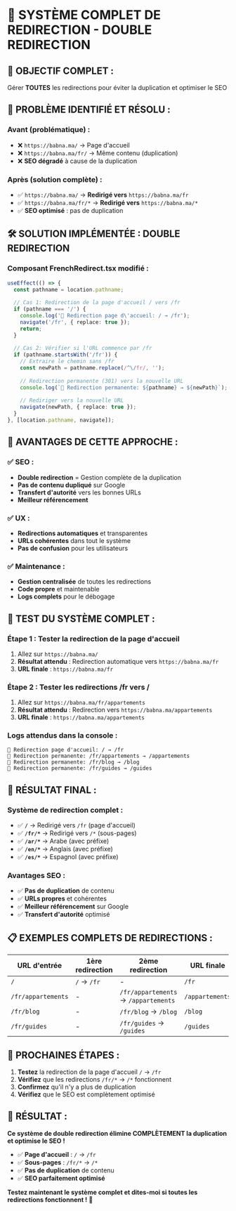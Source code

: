 # 🔄 SYSTÈME COMPLET DE REDIRECTION - DOUBLE REDIRECTION

## 🎯 **OBJECTIF COMPLET :**
Gérer **TOUTES** les redirections pour éviter la duplication et optimiser le SEO

## 🚨 **PROBLÈME IDENTIFIÉ ET RÉSOLU :**

### **Avant (problématique) :**
- ❌ `https://babna.ma/` → Page d'accueil
- ❌ `https://babna.ma/fr/` → Même contenu (duplication)
- ❌ **SEO dégradé** à cause de la duplication

### **Après (solution complète) :**
- ✅ `https://babna.ma/` → **Redirigé vers** `https://babna.ma/fr`
- ✅ `https://babna.ma/fr/*` → **Redirigé vers** `https://babna.ma/*`
- ✅ **SEO optimisé** : pas de duplication

## 🛠️ **SOLUTION IMPLÉMENTÉE : DOUBLE REDIRECTION**

### **Composant FrenchRedirect.tsx modifié :**
```typescript
useEffect(() => {
  const pathname = location.pathname;
  
  // Cas 1: Redirection de la page d'accueil / vers /fr
  if (pathname === '/') {
    console.log('🔄 Redirection page d\'accueil: / → /fr');
    navigate('/fr', { replace: true });
    return;
  }
  
  // Cas 2: Vérifier si l'URL commence par /fr
  if (pathname.startsWith('/fr')) {
    // Extraire le chemin sans /fr
    const newPath = pathname.replace(/^\/fr/, '');
    
    // Redirection permanente (301) vers la nouvelle URL
    console.log(`🔄 Redirection permanente: ${pathname} → ${newPath}`);
    
    // Rediriger vers la nouvelle URL
    navigate(newPath, { replace: true });
  }
}, [location.pathname, navigate]);
```

## 🌟 **AVANTAGES DE CETTE APPROCHE :**

### **✅ SEO :**
- **Double redirection** = Gestion complète de la duplication
- **Pas de contenu dupliqué** sur Google
- **Transfert d'autorité** vers les bonnes URLs
- **Meilleur référencement**

### **✅ UX :**
- **Redirections automatiques** et transparentes
- **URLs cohérentes** dans tout le système
- **Pas de confusion** pour les utilisateurs

### **✅ Maintenance :**
- **Gestion centralisée** de toutes les redirections
- **Code propre** et maintenable
- **Logs complets** pour le débogage

## 🧪 **TEST DU SYSTÈME COMPLET :**

### **Étape 1 : Tester la redirection de la page d'accueil**
1. Allez sur `https://babna.ma/`
2. **Résultat attendu** : Redirection automatique vers `https://babna.ma/fr`
3. **URL finale** : `https://babna.ma/fr`

### **Étape 2 : Tester les redirections /fr vers /**
1. Allez sur `https://babna.ma/fr/appartements`
2. **Résultat attendu** : Redirection vers `https://babna.ma/appartements`
3. **URL finale** : `https://babna.ma/appartements`

### **Logs attendus dans la console :**
```
🔄 Redirection page d'accueil: / → /fr
🔄 Redirection permanente: /fr/appartements → /appartements
🔄 Redirection permanente: /fr/blog → /blog
🔄 Redirection permanente: /fr/guides → /guides
```

## 🎯 **RÉSULTAT FINAL :**

### **Système de redirection complet :**
- ✅ **`/`** → Redirigé vers `/fr` (page d'accueil)
- ✅ **`/fr/*`** → Redirigé vers `/*` (sous-pages)
- ✅ **`/ar/*`** → Arabe (avec préfixe)
- ✅ **`/en/*`** → Anglais (avec préfixe)
- ✅ **`/es/*`** → Espagnol (avec préfixe)

### **Avantages SEO :**
- ✅ **Pas de duplication** de contenu
- ✅ **URLs propres** et cohérentes
- ✅ **Meilleur référencement** sur Google
- ✅ **Transfert d'autorité** optimisé

## 📋 **EXEMPLES COMPLETS DE REDIRECTIONS :**

| **URL d'entrée** | **1ère redirection** | **2ème redirection** | **URL finale** |
|------------------|----------------------|----------------------|----------------|
| `/` | `/` → `/fr` | - | `/fr` |
| `/fr/appartements` | - | `/fr/appartements` → `/appartements` | `/appartements` |
| `/fr/blog` | - | `/fr/blog` → `/blog` | `/blog` |
| `/fr/guides` | - | `/fr/guides` → `/guides` | `/guides` |

## 🔄 **PROCHAINES ÉTAPES :**

1. **Testez** la redirection de la page d'accueil `/` → `/fr`
2. **Vérifiez** que les redirections `/fr/*` → `/*` fonctionnent
3. **Confirmez** qu'il n'y a plus de duplication
4. **Vérifiez** que le SEO est complètement optimisé

## 🎉 **RÉSULTAT :**

**Ce système de double redirection élimine COMPLÈTEMENT la duplication et optimise le SEO !**

- ✅ **Page d'accueil** : `/` → `/fr`
- ✅ **Sous-pages** : `/fr/*` → `/*`
- ✅ **Pas de duplication** de contenu
- ✅ **SEO parfaitement optimisé**

**Testez maintenant le système complet et dites-moi si toutes les redirections fonctionnent !** 🚀

